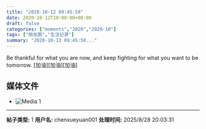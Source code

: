 ```yaml
---
title: "2020-10-12 09:45:58"
date: 2020-10-12T10:00:00+08:00
draft: false
categories: ["moments","2020","2020-10"]
tags: ["朋友圈","生活记录"]
summary: "2020-10-12 09:45:58..."
---
```


Be thankful for what you are now, and keep fighting for what you want to be tomorrow. [加油][加油][加油]

## 媒体文件

- ![Media 1](/Moments/photos/2020-10-12/202010120945580.jpg)

---

**帖子类型:** 1
**用户名:** chenxueyuan001
**处理时间:** 2025/8/28 20:03:31